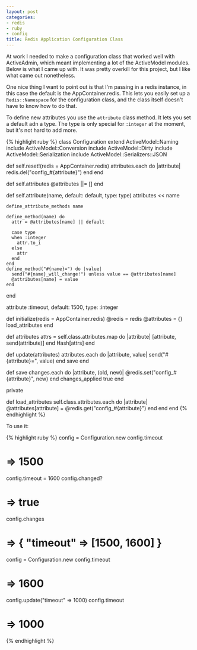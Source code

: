 ```yaml
---
layout: post
categories:
- redis
- ruby
- config
title: Redis Application Configuration Class
---
```


At work I needed to make a configuration class that worked well with ActiveAdmin, which meant implementing a lot of the ActiveModel modules. Below is what I came up with. It was pretty overkill for this project, but I like what came out nonetheless.

One nice thing I want to point out is that I'm passing in a redis instance, in this case the default is the AppContainer.redis. This lets you easily set up a `Redis::Namespace` for the configuration class, and the class itself doesn't have to know how to do that.

To define new attributes you use the `attribute` class method. It lets you set a default adn a type. The type is only special for `:integer` at the moment, but it's not hard to add more.

{% highlight ruby %}
class Configuration
  extend ActiveModel::Naming
  include ActiveModel::Conversion
  include ActiveModel::Dirty
  include ActiveModel::Serialization
  include ActiveModel::Serializers::JSON

  def self.reset!(redis = AppContainer.redis)
    attributes.each do |attribute|
      redis.del("config_#{attribute}")
    end
  end

  def self.attributes
    @attributes ||= []
  end

  def self.attribute(name, default: default, type: type)
    attributes << name

    define_attribute_methods name

    define_method(name) do
      attr = @attributes[name] || default

      case type
      when :integer
        attr.to_i
      else
        attr
      end
    end
    define_method("#{name}=") do |value|
      send("#{name}_will_change!") unless value == @attributes[name]
      @attributes[name] = value
    end
  end

  attribute :timeout, default: 1500, type: :integer

  def initialize(redis = AppContainer.redis)
    @redis = redis
    @attributes = {}
    load_attributes
  end

  def attributes
    attrs = self.class.attributes.map do |attribute|
      [attribute, send(attribute)]
    end
    Hash[attrs]
  end

  def update(attributes)
    attributes.each do |attribute, value|
      send("#{attribute}=", value)
    end
    save
  end

  def save
    changes.each do |attribute, (old, new)|
      @redis.set("config_#{attribute}", new)
    end
    changes_applied
    true
  end

  private

  def load_attributes
    self.class.attributes.each do |attribute|
      @attributes[attribute] = @redis.get("config_#{attribute}")
    end
  end
end
{% endhighlight %}

To use it:

{% highlight ruby %}
config = Configuration.new
config.timeout
# => 1500
config.timeout = 1600
config.changed?
# => true
config.changes
# => { "timeout" => [1500, 1600] }
config = Configuration.new
config.timeout
# => 1600
config.update("timeout" => 1000)
config.timeout
# => 1000
{% endhighlight %}
